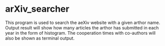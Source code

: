 # arXiv_searcher
This program is used to search the aeXiv website with a given arthor name.
Output result will show how many articles the arthor has submitted in each year
in the form of histogram. The cooperation times with co-authors will also be shown
as terminal output.
